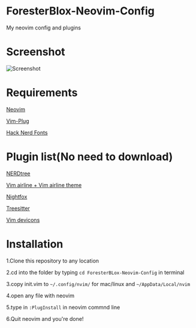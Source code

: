 # ForesterBlox-Neovim-Config
My neovim config and plugins


# Screenshot

![Screenshot](https://cdn.discordapp.com/attachments/915241421722751008/915443889475842108/mynvimscreenshot.png)

# Requirements

[Neovim](https://github.com/neovim/neovim)

[Vim-Plug](https://github.com/junegunn/vim-plug)

[Hack Nerd Fonts](https://github.com/ryanoasis/nerd-fonts)

# Plugin list(No need to download)

[NERDtree](https://github.com/preservim/nerdtree)

[Vim airline + Vim airline theme](https://github.com/vim-airline/vim-airline)

[Nightfox](https://github.com/EdenEast/nightfox.nvim)

[Treesitter](https://github.com/nvim-treesitter/nvim-treesitter)

[Vim devicons](https://github.com/ryanoasis/vim-devicons)


# Installation

1.Clone this repository to any location

2.cd into the folder by typing `cd ForesterBLox-Neovim-Config` in terminal

3.copy init.vim to `~/.config/nvim/` for mac/linux and `~/AppData/Local/nvim`

4.open any file with neovim

5.type in `:PlugInstall` in neovim commnd line

6.Quit neovim and you're done!
